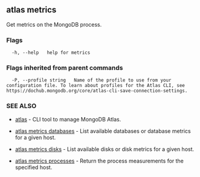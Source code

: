 ## atlas metrics

Get metrics on the MongoDB process.






### Flags

```
  -h, --help   help for metrics

```


### Flags inherited from parent commands

```
  -P, --profile string   Name of the profile to use from your configuration file. To learn about profiles for the Atlas CLI, see https://dochub.mongodb.org/core/atlas-cli-save-connection-settings.

```

### SEE ALSO


* [atlas](atlas.md)	- CLI tool to manage MongoDB Atlas.

* [atlas metrics databases](atlas_metrics_databases.md)	- List available databases or database metrics for a given host.

* [atlas metrics disks](atlas_metrics_disks.md)	- List available disks or disk metrics for a given host.

* [atlas metrics processes](atlas_metrics_processes.md)	- Return the process measurements for the specified host.



